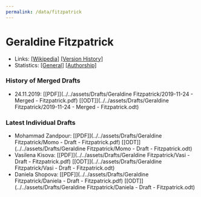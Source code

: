 ```yaml
---
permalink: /data/fitzpatrick
---
```


# Geraldine Fitzpatrick
- Links: [\[Wikipedia\]](https://de.wikipedia.org/w/index.php?title=Geraldine_Fitzpatrick) [\[Version History\]](https://de.wikipedia.org/w/index.php?title=Geraldine_Fitzpatrick&action=history)
- Statistics: [\[General\]](https://xtools.wmflabs.org/articleinfo/de.wikipedia.org/Geraldine%20Fitzpatrick) [\[Authorship\]](https://xtools.wmflabs.org/articleinfo-authorship/de.wikipedia.org/Geraldine_Fitzpatrick?uselang=de)

### History of Merged Drafts
- 24.11.2019: [\[PDF\]](../../assets/Drafts/Geraldine Fitzpatrick/2019-11-24 - Merged - Fitzpatrick.pdf) [\[ODT\]](../../assets/Drafts/Geraldine Fitzpatrick/2019-11-24 - Merged - Fitzpatrick.odt)

### Latest Individual Drafts
- Mohammad Zandpour: [\[PDF\]](../../assets/Drafts/Geraldine Fitzpatrick/Momo - Draft - Fitzpatrick.pdf) [\[ODT\]](../../assets/Drafts/Geraldine Fitzpatrick/Momo - Draft - Fitzpatrick.odt)
- Vasilena Kisova: [\[PDF\]](../../assets/Drafts/Geraldine Fitzpatrick/Vasi - Draft - Fitzpatrick.pdf) [\[ODT\]](../../assets/Drafts/Geraldine Fitzpatrick/Vasi - Draft - Fitzpatrick.odt)
- Daniela Shopova: [\[PDF\]](../../assets/Drafts/Geraldine Fitzpatrick/Daniela - Draft - Fitzpatrick.pdf) [\[ODT\]](../../assets/Drafts/Geraldine Fitzpatrick/Daniela - Draft - Fitzpatrick.odt)
